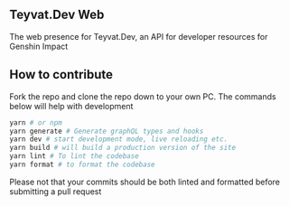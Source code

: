 ## Teyvat.Dev Web

The web presence for Teyvat.Dev, an API for developer resources for Genshin Impact

## How to contribute

Fork the repo and clone the repo down to your own PC. The commands below will help with development

```bash
yarn # or npm
yarn generate # Generate graphQL types and hooks
yarn dev # start development mode, live reloading etc.
yarn build # will build a production version of the site
yarn lint # To lint the codebase
yarn format # to format the codebase
```

Please not that your commits should be both linted and formatted before submitting a pull request
